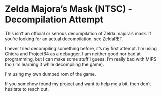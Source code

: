 # Zelda Majora’s Mask (NTSC) - Decompilation Attempt

This isn’t an official or serious decompilation of Zelda majora’s mask. If you’re looking for an actual decompilation, see ZeldaRET.

I never tried decompiling something before, it’s my first attempt. I’m using Ghidra and Project64 as a debugger. I am neither good nor bad at programming, but i can make some stuff i guess. I’m really bad with MIPS tho (i’m learning it while decompiling the game).

I'm using my own dumped rom of the game.

If you somehow found my project and want to help me a bit, then don’t hesitate to reach out.
